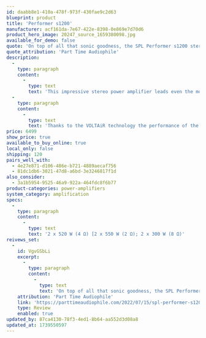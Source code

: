 ```yaml
---
id: daabb8e1-410a-478f-973f-430fae9c2d63
blueprint: product
title: 'Performer s1200'
manufacturer: acf161da-7e67-422e-8398-0e869e7d70d6
product_hero_image: 20247_source_1659380098.jpg
available_for_demo: false
quote: 'On top of all that sonic goodness, the SPL Performer s1200 stereo power amplifier is a beautiful and compact power amp that makes a great visual statement'
quote_attribution: 'Part Time Audiophile'
description:
  -
    type: paragraph
    content:
      -
        type: text
        text: 'This impressive stereo power amplifier leads even the most demanding speakers to soundscapes beyond your expectations. With a power amplification of 2 x 520 W (4 Ω) [2 x 550 W (2 Ω); 2 x 300 W (8 Ω)], this completely analog amplifier easily controls any loudspeaker.'
  -
    type: paragraph
    content:
      -
        type: text
        text: 'Thanks to the VOLTAiR technology the performance of the s1200 is detail-rich, vivid, honest and plain simply beautiful.'
price: 6499
show_price: true
available_to_buy_online: true
local_only: false
shipping: 120
pairs_well_with:
  - 4e27e871-d106-486e-b721-4889aecaf756
  - 81dc1db6-3021-47d8-a6bd-3e3246817f1d
also_consider:
  - 3a1b5954-9525-46a9-922a-464fdc8f6b77
product-categories: power-amplifiers
system_category: amplification
specs:
  -
    type: paragraph
    content:
      -
        type: text
        text: '2 x 520 W (4 Ω) [2 x 550 W (2 Ω); 2 x 300 W (8 Ω)'
reivews_set:
  -
    id: VgvGSbLi
    excerpt:
      -
        type: paragraph
        content:
          -
            type: text
            text: 'On top of all that sonic goodness, the SPL Performer s1200 stereo power amplifier is a beautiful and compact power amp that makes a great visual statement'
    attribution: 'Part Time Audiophile'
    link: 'https://parttimeaudiophile.com/2022/07/15/spl-performer-s1200-power-amplifier-review/'
    type: Review
    enabled: true
updated_by: 87ca4130-78f3-4ed1-8b64-aa552d3d08a8
updated_at: 1739550597
---
```

